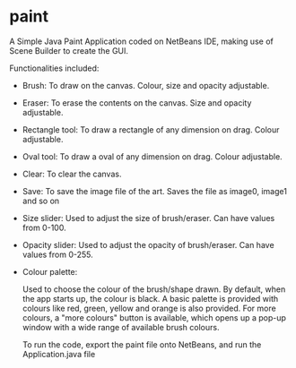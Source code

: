 # paint
A Simple Java Paint Application coded on NetBeans IDE, making use of Scene Builder to create the GUI.

Functionalities included:

- Brush: 
  To draw on the canvas. Colour, size and opacity adjustable.
  
- Eraser:
  To erase the contents on the canvas. Size and opacity adjustable.
  
- Rectangle tool:
  To draw a rectangle of any dimension on drag. Colour adjustable.
  
- Oval tool:
  To draw a oval of any dimension on drag. Colour adjustable.
 
- Clear:
  To clear the canvas. 
 
 - Save:
  To save the image file of the art. Saves the file as image0, image1 and so on
 
 - Size slider:
   Used to adjust the size of brush/eraser. Can have values from 0-100.
   
 - Opacity slider:
   Used to adjust the opacity of brush/eraser. Can have values from 0-255.
   
 - Colour palette:

   Used to choose the colour of the brush/shape drawn. By default, when the app starts up, the colour is black.
   A basic palette is provided with colours like red, green, yellow and orange is also provided.
   For more colours, a "more colours" button is available, which opens up a pop-up window with a wide range of available brush colours. 
   
   To run the code, export the paint file onto NetBeans, and run the Application.java file


